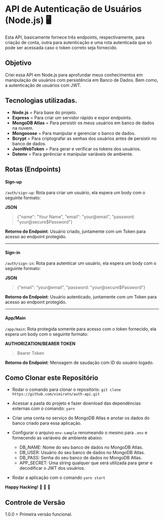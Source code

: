 # API de Autenticação de Usuários (Node.js) :desktop_computer:

Esta API, basicamente fornece três endpoints, respectivamente, para criação de conta, outra para autenticação e uma rota autenticada que só pode ser acessada caso o token correto seja fornecido.

## Objetivo

Criei essa API em Node.js para aprofundar meus conhecimentos em manipulação de usuários com persistência em Banco de Dados. Bem como, a autenticação de usuários com JWT.

## Tecnologias utilizadas.

- **Node.js** = Para base do projeto.
- **Express** = Para criar um servidor rápido e expor endpoints.
- **MongoDB Atlas** = Para persistir os meus usuários em banco de dados na nuvem.
- **Mongooose** = Para manipular e gerenciar o banco de dados.
- **Bcrypt** = Para criptografar as senhas dos usuários antes de persistir no banco de dados.
- **JsonWebToken** = Para gerar e verificar os tokens dos usuários.
- **Dotenv** = Para gerênciar e manipular variáveis de ambiente.

## Rotas (Endpoints)

#### Sign-up

`/auth/sign-up`: Rota para criar um usuário, ela espera um body com o seguinte formato:

**JSON**

> {"name": "Your Name", "email": "your@email", "password: "your@secure\$Password"}

**Retorno do Endpoint**: Usuário criado, juntamente com um Token para acesso ao endpoint protegido.

---

#### Sign-in

`/auth/sign-in`: Rota para autenticar um usuário, ela espera um body com o seguinte formato:

**JSON**

> {"email": "your@email", "password: "your@secure\$Password"}

**Retorno do Endpoint**: Usuário autenticado, juntamente com um Token para acesso ao endpoint protegido.

---

#### App/Main

`/app/main`: Rota protegida somente para acesso com o token fornecido, ela espera um body com o seguinte formato:

**AUTHORIZATION/BEARER TOKEN**

> Bearer Token

**Retorno do Endpoint**: Mensagem de saudação com ID do usuário logado.

## Como Clonar este Repositório

- Rodar o comando para clonar o repositório: `git clone https://github.com/vieiratn/auth-api.git`

- Acessar a pasta do projeto e fazer download das dependências externas com o comando: `yarn`

- Criar uma conta no serviço do MongoDB Atlas e anotar os dados do banco criado para essa aplicação.

- Configurar o arquivo `env-sample` renomeando o mesmo para `.env` e fornecendo as variáveis de ambiente abaixo:

  - DB_NAME: Nome do seu banco de dados no MongoDB Atlas.
  - DB_USER: Usuário do seu banco de dados no MongoDB Atlas.
  - DB_PASS: Senha do seu banco de dados no MongoDB Atlas.
  - APP_SECRET: Uma string qualquer que será utilizada para gerar e decodificar o JWT dos usuários.

- Rodar a aplicação com o comando `yarn start`

**Happy Hacking!** :rocket: :rocket: :rocket:

## Controle de Versão

1.0.0 > Primeira versão funcional.
